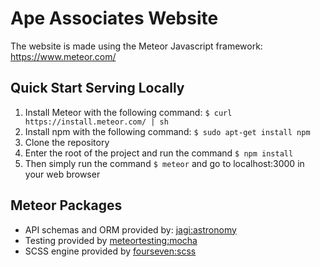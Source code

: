 # Ape Associates Website

The website is made using the Meteor Javascript framework: https://www.meteor.com/

## Quick Start Serving Locally
1. Install Meteor with the following command: `$ curl https://install.meteor.com/ | sh`
2. Install npm with the following command: `$ sudo apt-get install npm`
3. Clone the repository
4. Enter the root of the project and run the command `$ npm install`
5. Then simply run the command `$ meteor` and go to localhost:3000 in your web browser

## Meteor Packages
* API schemas and ORM provided by: [jagi:astronomy](https://github.com/jagi/meteor-astronomy)
* Testing provided by [meteortesting:mocha](https://atmospherejs.com/meteortesting/mocha)
* SCSS engine provided by [fourseven:scss](https://github.com/fourseven/meteor-scss)

